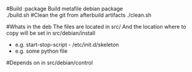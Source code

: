 #Build :package
Build metafile debian package  
	./build.sh
#Clean the git from afterbuild artifacts
	./clean.sh

#Whats in the deb
The files are located in src/
And the location where to copy will be set in src/debian/install 
- e.g. start-stop-script - /etc/init.d/skeleton
- e.g. some python file 

#Depends on 
in src/debian/control



